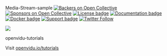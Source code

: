 Media-Stream-sample
[![Backers on Open Collective](https://opencollective.com/openvidu/backers/badge.svg)](https://opencollective.com/openvidu#backers) [![Sponsors on Open Collective](https://opencollective.com/openvidu/sponsors/badge.svg)](https://opencollective.com/openvidu#sponsors) [![License badge](https://img.shields.io/badge/license-Apache2-orange.svg)](http://www.apache.org/licenses/LICENSE-2.0)
[![Documentation badge](https://readthedocs.org/projects/fiware-orion/badge/?version=latest)](https://openvidu.io/docs/home/)
[![Docker badge](https://img.shields.io/docker/pulls/openvidu/openvidu-server-kms.svg)](https://hub.docker.com/r/openvidu/openvidu-server-kms)
[![Support badge](https://img.shields.io/badge/support-sof-yellowgreen.svg)](https://groups.google.com/forum/#!forum/openvidu)
[![Twitter Follow](https://img.shields.io/twitter/follow/openvidu.svg?style=social)](https://twitter.com/openvidu)

[![][OpenViduLogo]](http://openvidu.io)

openvidu-tutorials

Visit [openvidu.io/tutorials](http://openvidu.io/tutorials)

[OpenViduLogo]: https://secure.gravatar.com/avatar/5daba1d43042f2e4e85849733c8e5702?s=120

